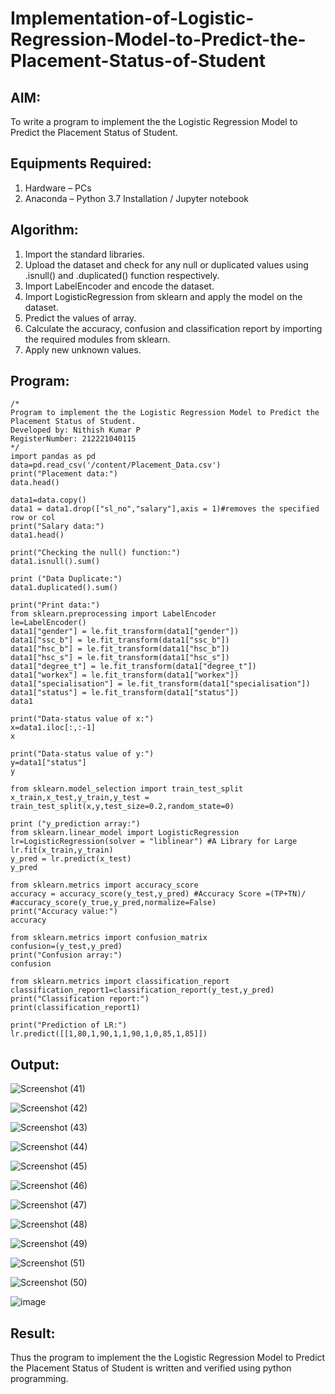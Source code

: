 # Implementation-of-Logistic-Regression-Model-to-Predict-the-Placement-Status-of-Student

## AIM:
To write a program to implement the the Logistic Regression Model to Predict the Placement Status of Student.

## Equipments Required:
1. Hardware – PCs
2. Anaconda – Python 3.7 Installation / Jupyter notebook

## Algorithm:
1. Import the standard libraries.
2. Upload the dataset and check for any null or duplicated values using .isnull() and .duplicated() function respectively.
3. Import LabelEncoder and encode the dataset.
4. Import LogisticRegression from sklearn and apply the model on the dataset.
5. Predict the values of array.
6. Calculate the accuracy, confusion and classification report by importing the required modules from sklearn.
7. Apply new unknown values.

## Program:
```
/*
Program to implement the the Logistic Regression Model to Predict the Placement Status of Student.
Developed by: Nithish Kumar P
RegisterNumber: 212221040115
*/
import pandas as pd
data=pd.read_csv('/content/Placement_Data.csv')
print("Placement data:")
data.head()

data1=data.copy()
data1 = data1.drop(["sl_no","salary"],axis = 1)#removes the specified row or col
print("Salary data:")
data1.head()

print("Checking the null() function:")
data1.isnull().sum()

print ("Data Duplicate:")
data1.duplicated().sum()

print("Print data:")
from sklearn.preprocessing import LabelEncoder
le=LabelEncoder()
data1["gender"] = le.fit_transform(data1["gender"])
data1["ssc_b"] = le.fit_transform(data1["ssc_b"])
data1["hsc_b"] = le.fit_transform(data1["hsc_b"])
data1["hsc_s"] = le.fit_transform(data1["hsc_s"])
data1["degree_t"] = le.fit_transform(data1["degree_t"])
data1["workex"] = le.fit_transform(data1["workex"])
data1["specialisation"] = le.fit_transform(data1["specialisation"])
data1["status"] = le.fit_transform(data1["status"])
data1

print("Data-status value of x:")
x=data1.iloc[:,:-1]
x

print("Data-status value of y:")
y=data1["status"]
y

from sklearn.model_selection import train_test_split
x_train,x_test,y_train,y_test = train_test_split(x,y,test_size=0.2,random_state=0)

print ("y_prediction array:")
from sklearn.linear_model import LogisticRegression
lr=LogisticRegression(solver = "liblinear") #A Library for Large
lr.fit(x_train,y_train)
y_pred = lr.predict(x_test)
y_pred

from sklearn.metrics import accuracy_score
accuracy = accuracy_score(y_test,y_pred) #Accuracy Score =(TP+TN)/
#accuracy_score(y_true,y_pred,normalize=False)
print("Accuracy value:")
accuracy

from sklearn.metrics import confusion_matrix 
confusion=(y_test,y_pred) 
print("Confusion array:")
confusion

from sklearn.metrics import classification_report 
classification_report1=classification_report(y_test,y_pred) 
print("Classification report:")
print(classification_report1)

print("Prediction of LR:")
lr.predict([[1,80,1,90,1,1,90,1,0,85,1,85]])
```

## Output:
![Screenshot (41)](https://user-images.githubusercontent.com/128135126/235361003-f4c121ae-ccbb-4ae8-8c8c-d2d79aaa2184.png)

![Screenshot (42)](https://user-images.githubusercontent.com/128135126/235361010-5afd2cca-6663-4cd2-a7ef-28a6edf47bc6.png)

![Screenshot (43)](https://user-images.githubusercontent.com/128135126/235361029-b32cb180-6cdb-4705-bdfe-92b78792c586.png)

![Screenshot (44)](https://user-images.githubusercontent.com/128135126/235361056-b935a3b9-3afa-4222-9ee5-9b383c3e8e8e.png)

![Screenshot (45)](https://user-images.githubusercontent.com/128135126/235361075-a20cd36b-92c8-4297-8ede-08cc69cbe801.png)

![Screenshot (46)](https://user-images.githubusercontent.com/128135126/235361099-afa5fdd0-eb32-42b4-93f9-39804846b88b.png)

![Screenshot (47)](https://user-images.githubusercontent.com/128135126/235361126-d240fb5b-d3a6-4226-bbd7-b8670fac7895.png)

![Screenshot (48)](https://user-images.githubusercontent.com/128135126/235361147-e48f02e1-93cd-4d38-aa9f-19ca7ecb28f6.png)

![Screenshot (49)](https://user-images.githubusercontent.com/128135126/235361183-fee3c44a-7b23-4c86-b2de-ada0389cd998.png)

![Screenshot (51)](https://user-images.githubusercontent.com/128135126/235361287-1c73101b-035d-40ec-b20f-4279387f4785.png)

![Screenshot (50)](https://user-images.githubusercontent.com/128135126/235361264-703784d8-19a5-4d9d-9ff2-19571a67a323.png)

![image](https://user-images.githubusercontent.com/128135126/235361325-ff2f9e56-5ece-456b-8bf7-690d65eb97db.png)

## Result:
Thus the program to implement the the Logistic Regression Model to Predict the Placement Status of Student is written and verified using python programming.
